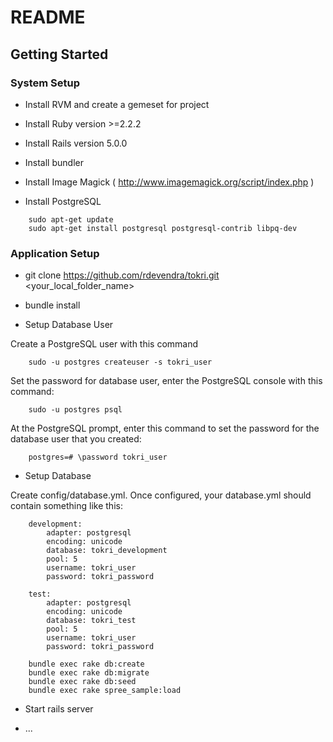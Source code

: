 # README

Getting Started
------------------

### System Setup

* Install RVM and create a gemeset for project

* Install Ruby version >=2.2.2

* Install Rails version 5.0.0

* Install bundler

* Install Image Magick ( http://www.imagemagick.org/script/index.php )

* Install PostgreSQL
```shell
    sudo apt-get update
    sudo apt-get install postgresql postgresql-contrib libpq-dev
```

### Application Setup

* git clone https://github.com/rdevendra/tokri.git <your_local_folder_name> 

* bundle install

* Setup Database User

Create a PostgreSQL user with this command
```shell
    sudo -u postgres createuser -s tokri_user
```

Set the password for database user, enter the PostgreSQL console with this command:
```shell    
    sudo -u postgres psql
```

At the PostgreSQL prompt, enter this command to set the password for the database user that you created:
```shell
    postgres=# \password tokri_user
```
 
    
* Setup Database 

Create config/database.yml. Once configured, your database.yml should contain something like this:
```shell
    development:
        adapter: postgresql
        encoding: unicode
        database: tokri_development
        pool: 5
        username: tokri_user
        password: tokri_password

    test:
        adapter: postgresql
        encoding: unicode
        database: tokri_test
        pool: 5
        username: tokri_user
        password: tokri_password
```

```shell
    bundle exec rake db:create
    bundle exec rake db:migrate
    bundle exec rake db:seed
    bundle exec rake spree_sample:load
```    

* Start rails server

* ...
